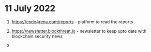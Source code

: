 # 11 July 2022

1. https://code4rena.com/reports - platform to read the reports 

2. https://newsletter.blockthreat.io - newsletter to keep upto date with blockchain security news 

3. 
